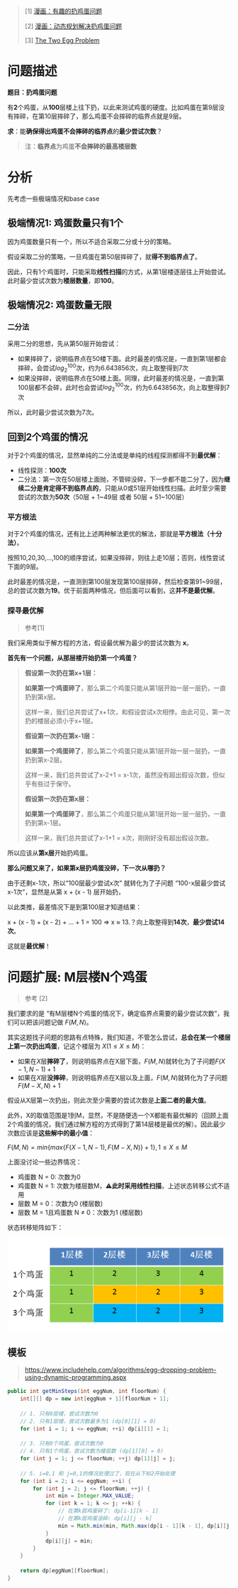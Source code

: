 > [1] [漫画：有趣的扔鸡蛋问题](https://mp.weixin.qq.com/s?src=11&timestamp=1599106722&ver=2561&signature=YS4s9VoNGw9Mn8i*Ok6gSC88I57h6YIVJhCswP22uZLJYUebSjZgM6hbwi9UPl0fcBaYnv1cKCGSmYki7XBXcroONsGVOIRJT9URYogO2xTIPpyLdVcQ2JjPc0PaZj-T&new=1)
>
> [2] [漫画：动态规划解决扔鸡蛋问题](https://mp.weixin.qq.com/s?src=11&timestamp=1599106825&ver=2561&signature=-TB3BLvSahraigoAr3ysMaWS7geqOJaBVgpwPewrcJYrXxesoN5s*wQgq9gaLU8rVi79YTW1RiIqBjAQ95QslNLimAfUz*btOrLU5Ih5MgIO6G8jrlsYG*TVRDA0zSh8&new=1)
>
> [3] [The Two Egg Problem](http://datagenetics.com/blog/july22012/index.html)

# 问题描述

**题目：扔鸡蛋问题**

有**2**个鸡蛋，从**100**层楼上往下扔，以此来测试鸡蛋的硬度。比如鸡蛋在第9层没有摔碎，在第10层摔碎了，那么鸡蛋不会摔碎的临界点就是9层。

**求**：能**确保得出鸡蛋不会摔碎的临界点**的**最少尝试次数**？

> 注：**临界点**为鸡蛋**不会摔碎的最高楼层数**

# 分析

先考虑一些极端情况和base case

## 极端情况1: 鸡蛋数量只有1个

因为鸡蛋数量只有一个，所以不适合采取二分或十分的策略。

假设采取二分的策略，一旦鸡蛋在第50层摔碎了，就**得不到临界点了**。

因此，只有1个鸡蛋时，只能采取**线性扫描**的方式，从第1层楼逐层往上开始尝试。此时最少尝试次数为**楼层数量**，即**100**。



## 极端情况2: 鸡蛋数量无限

### 二分法

采用二分的思想，先从第50层开始尝试：

- 如果摔碎了，说明临界点在50楼下面。此时最差的情况是，一直到第1层都会摔碎，会尝试$log_2^{100}$次，约为6.643856次，向上取整得到7次
- 如果没摔碎，说明临界点在50楼上面。同理，此时最差的情况是，一直到第100层都不会碎，此时也会尝试$log_2^{100}$次，约为6.643856次，向上取整得到7次

所以，此时最少尝试次数为7次。

## 回到2个鸡蛋的情况

对于2个鸡蛋的情况，显然单纯的二分法或是单纯的线程探测都得不到**最优解**：

- 线性探测：**100次**
- 二分法：第一次在50层楼上面抛，不管碎没碎，下一步都不能二分了，因为**继续二分是肯定得不到临界点的**，只能从0或51层开始线性扫描。此时至少需要尝试的次数为**50次**（50层 + 1~49层 或者 50层 + 51~100层）

### 平方根法

对于2个鸡蛋的情况，还有比上述两种解法更优的解法，那就是**平方根法（十分法）**。

按照10,20,30,...,100的顺序尝试，如果没摔碎，则往上走10层；否则，线性尝试下面的9层。

此时最差的情况是，一直测到第100层发现第100层摔碎，然后检查第91~99层，总的尝试次数为**19**。优于前面两种情况，但后面可以看到，这**并不是最优解**。

### 探寻最优解

> 参考[1]

我们采用类似于解方程的方法，假设最优解为最少的尝试次数为 **x**。

**首先有一个问题，从那层楼开始扔第一个鸡蛋？**

> **假设第一次扔在第x+1层：**
>
> **如果第一个鸡蛋碎了**，那么第二个鸡蛋只能从第1层开始一层一层扔，一直扔到第x层。
>
> 这样一来，我们总共尝试了x+1次，和假设尝试x次相悖。由此可见，第一次扔的楼层必须小于x+1层。
>
> 
>
> **假设第一次扔在第x-1层：**
>
> **如果第一个鸡蛋碎了**，那么第二个鸡蛋只能从第1层开始一层一层扔，一直扔到第x-2层。
>
> 这样一来，我们总共尝试了x-2+1 = x-1次，虽然没有超出假设次数，但似乎有些过于保守。
>
> 
>
> **假设第一次扔在第x层：**
>
> **如果第一个鸡蛋碎了**，那么第二个鸡蛋只能从第1层开始一层一层扔，一直扔到第x-1层。
>
> 这样一来，我们总共尝试了x-1+1 = x次，刚刚好没有超出假设次数。

所以应该从**第x层**开始扔鸡蛋。

**那么问题又来了，如果第x层扔鸡蛋没碎，下一次从哪扔？**

由于还剩x-1次，所以“100层最少尝试x次” 就转化为了子问题 “100-x层最少尝试x-1次”，显然是从第 x + (x - 1) 层开始扔，

以此类推，最差情况下是到第100层才知道结果：

x + (x - 1) + (x - 2) + ... + 1 = 100  => x ≈ 13.？向上取整得到**14次**，**最少尝试14次**。

这就是**最优解**！

# 问题扩展: M层楼N个鸡蛋

> 参考 [2]

我们要求的是 “有M层楼N个鸡蛋的情况下，确定临界点需要的最少尝试次数”，我们可以把该问题记做 $F(M, N)$。

其实这题找子问题的思路有点特殊，我们知道，不管怎么尝试，**总会在某一个楼层上第一次扔出鸡蛋**，记这个楼层为 $X (1 \leq X \leq M )$：

- 如果在$X$层**摔碎了**，则说明临界点在X层下面，$F(M, N)$就转化为了子问题$F(X - 1, N - 1) + 1$
- 如果在$X$层**没摔碎**，则说明临界点在X层以及上面，$F(M, N)$就转化为了子问题$F(M - X, N) + 1$

假设从X层第一次扔出，则此次至少需要的尝试次数是**上面二者的最大值**。

此外，X的取值范围是1到M，显然，不是随便选一个X都能有最优解的（回顾上面2个鸡蛋的情况，我们通过解方程的方式得到了第14层楼是最优的解）。因此最少次数应该是**这些解中的最小值**：

$F(M, N) = min\{max\{F(X-1, N-1), F(M-X, N)\} + 1\}, 1 \leq X \leq M$



上面没讨论一些边界情况：

- 鸡蛋数 N = 0: 次数为0
- 鸡蛋数 N = 1: 次数为楼层数M，:warning: ​**此时采用线性扫描**，上述状态转移公式不适用
- 层数 M = 0：次数为0 (楼层数)
- 层数 M = 1且鸡蛋数 N ≠ 0：次数为1 (楼层数)



状态转移矩阵如下：

<img src="https://raw.githubusercontent.com/lvhlvh/pictures/master/img/20200903152054.png" style="zoom:80%;" />



## 模板

> https://www.includehelp.com/algorithms/egg-dropping-problem-using-dynamic-programming.aspx

```java
public int getMinSteps(int eggNum, int floorNum) {
    int[][] dp = new int[eggNum + 1][floorNum + 1];

    // 1. 只有0层楼，尝试次数为0
    // 2. 只有1层楼，尝试次数最多为1 (dp[0][1] = 0)
    for (int i = 1; i <= eggNum; ++i) dp[i][1] = 1;

    // 3. 只有0个鸡蛋，尝试次数为0
    // 4. 只有1个鸡蛋，尝试次数为楼层数 (dp[1][0] = 0)
    for (int j = 1; j <= floorNum; ++j) dp[1][j] = j;

    // 5. i=0,1 和 j=0,1的情况处理过了，现在从下标2开始处理
    for (int i = 2; i <= eggNum; ++i) {
        for (int j = 2; j <= floorNum; ++j) {
            int min = Integer.MAX_VALUE;
            for (int k = 1; k <= j; ++k) {
                // 在第k层鸡蛋碎了: dp[i-1][k - 1]
                // 在第k层鸡蛋没碎: dp[i][j - k]
                min = Math.min(min, Math.max(dp[i - 1][k - 1], dp[i][j - k]) + 1);
            }
            dp[i][j] = min;
        }
    }

    return dp[eggNum][floorNum];
}
```